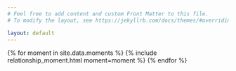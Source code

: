```yaml
---
# Feel free to add content and custom Front Matter to this file.
# To modify the layout, see https://jekyllrb.com/docs/themes/#overriding-theme-defaults

layout: default
---
```


<nav style="display:none;">
  <ul>
    <li>Wedding</li>
  </ul>
</nav>

{% for moment in site.data.moments %}
  {% include relationship_moment.html moment=moment %}
{% endfor %}